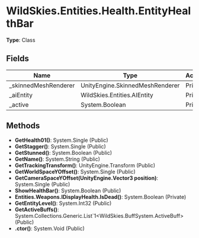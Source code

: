﻿# WildSkies.Entities.Health.EntityHealthBar

**Type**: Class

## Fields

| Name | Type | Access |
|------|------|--------|
| _skinnedMeshRenderer | UnityEngine.SkinnedMeshRenderer | Private |
| _aiEntity | WildSkies.Entities.AIEntity | Private |
| _active | System.Boolean | Private |

## Methods

- **GetHealth01()**: System.Single (Public)
- **GetStagger()**: System.Single (Public)
- **GetStunned()**: System.Boolean (Public)
- **GetName()**: System.String (Public)
- **GetTrackingTransform()**: UnityEngine.Transform (Public)
- **GetWorldSpaceYOffset()**: System.Single (Public)
- **GetCameraSpaceYOffset(UnityEngine.Vector3 position)**: System.Single (Public)
- **ShowHealthBar()**: System.Boolean (Public)
- **Entities.Weapons.IDisplayHealth.IsDead()**: System.Boolean (Private)
- **GetEntityLevel()**: System.Int32 (Public)
- **GetActiveBuffs()**: System.Collections.Generic.List`1<WildSkies.BuffSystem.ActiveBuff> (Public)
- **.ctor()**: System.Void (Public)

